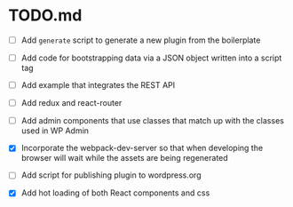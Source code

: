 TODO.md
=======

* [ ] Add `generate` script to generate a new plugin from the boilerplate
* [ ] Add code for bootstrapping data via a JSON object written into a script tag
* [ ] Add example that integrates the REST API
* [ ] Add redux and react-router
* [ ] Add admin components that use classes that match up with the classes used in WP Admin
* [x] Incorporate the webpack-dev-server so that when developing the browser will wait while the assets are being regenerated
* [ ] Add script for publishing plugin to wordpress.org
* [x] Add hot loading of both React components and css

